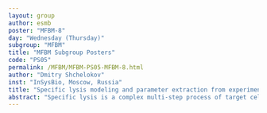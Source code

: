 ```yaml
---
layout: group
author: esmb
poster: "MFBM-8"
day: "Wednesday (Thursday)"
subgroup: "MFBM"
title: "MFBM Subgroup Posters"
code: "PS05"
permalink: /MFBM/MFBM-PS05-MFBM-8.html
author: "Dmitry Shchelokov"
inst: "InSysBio, Moscow, Russia"
title: "Specific lysis modeling and parameter extraction from experimental data"
abstract: "Specific lysis is a complex multi-step process of target cell death mediated by cytotoxic granules containing enzymes (perforins, granzymes) that are released by effector cells after engagement with a target. It is also known that the probability of target lysis should depend on the number of surrounding effector cells (i.e., effector to target ratio). Since the cell-cell interactions during target killing are discrete processes and an exact number of certain cell aggregates is unknown, a detailed description of cell lysis is complicated and contains plenty of parameters. This work aims to provide simple biologically relevant equations describing cell lysis dependence on both time and effector-target ratio. The derived equations were validated against different types of experimental data on T and NK cell cytotoxic activity and exhibited saturation behavior at increasing concentration of both effector and target cells according to observations. Thereby, our approach allows calculating the parameters of cell lysis (rate constant and EC50 values) from experimental data without a curve fitting."
---
```

